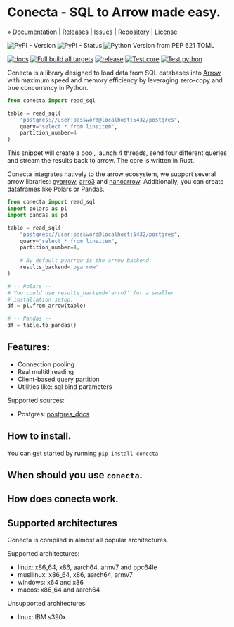 # Conecta - SQL to Arrow made easy.

» [Documentation]
| [Releases]
| [Issues]
| [Repository]
| [License]

![PyPI - Version](https://img.shields.io/pypi/v/conecta)
![PyPI - Status](https://img.shields.io/pypi/status/conecta)
![Python Version from PEP 621 TOML](https://img.shields.io/python/required-version-toml?tomlFilePath=https%3A%2F%2Fraw.githubusercontent.com%2Fsurister%2Fconecta%2Frefs%2Fheads%2Fmaster%2Fconecta-python%2Fpyproject.toml)

[![docs](https://github.com/surister/conecta/actions/workflows/docs.yml/badge.svg)](https://github.com/surister/conecta/actions/workflows/docs.yml)
[![Full build all targets](https://github.com/surister/conecta/actions/workflows/build_python.yml/badge.svg)](https://github.com/surister/conecta/actions/workflows/build_python.yml)
[![release](https://github.com/surister/conecta/actions/workflows/release.yml/badge.svg)](https://github.com/surister/conecta/actions/workflows/release.yml)
[![Test core](https://github.com/surister/conecta/actions/workflows/test_core.yml/badge.svg)](https://github.com/surister/conecta/actions/workflows/test_core.yml)
[![Test python](https://github.com/surister/conecta/actions/workflows/test_python.yml/badge.svg)](https://github.com/surister/conecta/actions/workflows/test_python.yml)

Conecta is a library designed to load data from SQL databases into [Arrow] with maximum 
speed and memory efficiency by leveraging zero-copy and true concurrency in Python.


```python
from conecta import read_sql

table = read_sql(
    "postgres://user:password@localhost:5432/postgres",
    query="select * from lineitem",
    partition_number=4
)
```

This snippet will create a pool, launch 4 threads, send four different queries and
stream the results back to arrow. The core is written in Rust.

Conecta integrates natively to the arrow ecosystem, we support
several arrow libraries: [pyarrow], [arro3] and [nanoarrow].
Additionally, you can create dataframes like Polars or Pandas.

```python
from conecta import read_sql
import polars as pl
import pandas as pd

table = read_sql(
    "postgres://user:password@localhost:5432/postgres",
    query="select * from lineitem",
    partition_number=4,
    
    # By default pyarrow is the arrow backend.
    results_backend='pyarrow'
)

# -- Polars --
# You could use results_backend='arro3' for a smaller
# installation setup.
df = pl.from_arrow(table)

# -- Pandas --
df = table.to_pandas()
```

## Features:

* Connection pooling
* Real multithreading
* Client-based query partition
* Utilities like: sql bind parameters

Supported sources:
* Postgres: [postgres_docs]

## How to install.
You can get started by running `pip install conecta`

## When should you use `conecta`.



## How does conecta work.


## Supported architectures

Conecta is compiled in almost all popular architectures.

Supported architectures:

* linux: x86_64, x86, aarch64, armv7 and ppc64le
* musllinux: x86_64, x86, aarch64, armv7
* windows: x64 and x86
* macos: x86_64 and aarch64


Unsupported architectures:
* linux: IBM s390x


[Arrow]: https://arrow.apache.org/

[pyarrow]: https://pypi.org/project/pyarrow/
[arro3]: https://pypi.org/project/arro3-core/
[nanoarrow]: https://pypi.org/project/nanoarrow/

[Documentation]: https://conecta.surister.dev/
[Releases]: https://github.com/surister/conecta/releases
[Issues]: https://github.com/surister/conecta/issues
[Repository]: https://github.com/surister/conecta/
[License]: https://github.com/surister/conecta/blob/master/LICENSE.md

[postgres_docs]: https://conecta.surister.dev/databases/postgres/